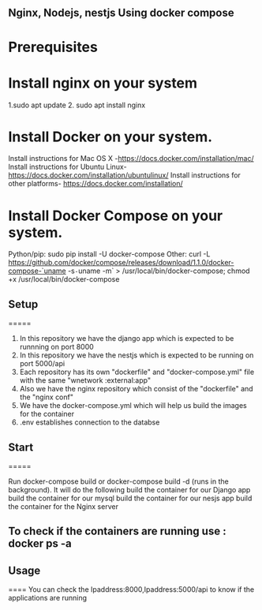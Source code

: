 ## Nginx, Nodejs, nestjs Using docker compose

# Prerequisites

# Install nginx on your system 
1.sudo apt update
2. sudo apt install nginx

# Install Docker on your system.
Install instructions for Mac OS X -https://docs.docker.com/installation/mac/
Install instructions for Ubuntu Linux-https://docs.docker.com/installation/ubuntulinux/
Install instructions for other platforms- https://docs.docker.com/installation/

# Install Docker Compose on your system.
Python/pip: sudo pip install -U docker-compose
Other: curl -L https://github.com/docker/compose/releases/download/1.1.0/docker-compose-`uname -s`-`uname -m` > /usr/local/bin/docker-compose; chmod +x /usr/local/bin/docker-compose

## Setup
=====
1. In this repository we have the django app which is expected to be runnning on port 8000
2. In this repository we have the nestjs which is expected to be running on port 5000/api
3. Each repository has its own "dockerfile" and "docker-compose.yml" file with the same "wnetwork :external:app"
4. Also we have the nginx repository which consist of the "dockerfile" and the "nginx conf"
5. We have the docker-compose.yml which will help us build the images for the container
6. .env establishes connection to the databse


## Start
=====

Run docker-compose build or docker-compose build -d (runs in the background). It will do the following
build the container for our Django app 
build the container for our mysql 
build the container for our nesjs app 
build the container for the Nginx server

## To check if the containers are running use : docker ps -a

## Usage
====
You can check the Ipaddress:8000,Ipaddress:5000/api to know if the applications are running
